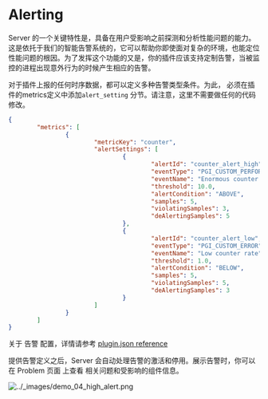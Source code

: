 # Alerting

Server 的一个关键特性是，具备在用户受影响之前探测和分析性能问题的能力。这是依托于我们的智能告警系统的，它可以帮助你即使面对复杂的环境，也能定位性能问题的根因。为了发挥这个功能的又是，你的插件应该支持定制告警，当被监控的进程出现意外行为的时候产生相应的告警。

对于插件上报的任何时序数据，都可以定义多种告警类型条件。为此， 必须在插件的metrics定义中添加`alert_setting` 分节。请注意，这里不需要做任何的代码修改。

```json
{
        "metrics": [
                {
                        "metricKey": "counter",
                        "alertSettings": [
                                {
                                        "alertId": "counter_alert_high",
                                        "eventType": "PGI_CUSTOM_PERFORMANCE",
                                        "eventName": "Enormous counter rate",
                                        "threshold": 10.0,
                                        "alertCondition": "ABOVE",
                                        "samples": 5,
                                        "violatingSamples": 3,
                                        "deAlertingSamples": 5
                                },
                                {
                                        "alertId": "counter_alert_low",
                                        "eventType": "PGI_CUSTOM_ERROR",
                                        "eventName": "Low counter rate",
                                        "threshold": 1.0,
                                        "alertCondition": "BELOW",
                                        "samples": 5,
                                        "violatingSamples": 5,
                                        "deAlertingSamples": 3
                                }
                        ]
                }
        ]
}
```

关于 告警 配置，详情请参考 [plugin.json reference](https://dynatrace.github.io/plugin-sdk/api/plugin_json_apidoc.html) 

提供告警定义之后，Server 会自动处理告警的激活和停用。展示告警时，你可以在 Problem 页面 上查看 相关问题和受影响的组件信息。 

![../_images/demo_04_high_alert.png](https://dynatrace.github.io/plugin-sdk/_images/demo_04_high_alert.png)
